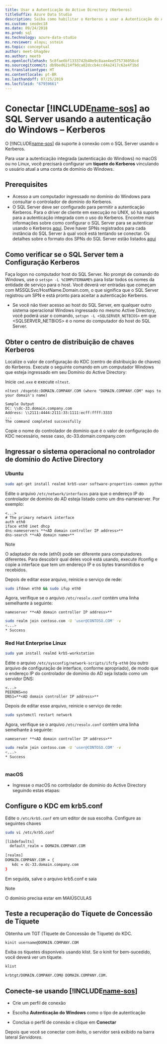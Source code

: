 ```yaml
---
title: Usar a Autenticação do Active Directory (Kerberos)
titleSuffix: Azure Data Studio
description: Saiba como habilitar o Kerberos a usar a Autenticação do Active Directory no Azure Data Studio
ms.custom: seodec18
ms.date: 09/24/2018
ms.prod: sql
ms.technology: azure-data-studio
ms.reviewer: alayu; sstein
ms.topic: conceptual
author: meet-bhagdev
ms.author: meetb
ms.openlocfilehash: 5c8fae6bf1333742b40e9c8aae4ee575736058cd
ms.sourcegitcommit: db9bed6214f9dca82dccb4ccd4a2417c62e4f1bd
ms.translationtype: HT
ms.contentlocale: pt-BR
ms.lasthandoff: 07/25/2019
ms.locfileid: "67959661"
---
```

# <a name="connect-includename-sosincludesname-sos-shortmd-to-your-sql-server-using-windows-authentication---kerberos"></a>Conectar [!INCLUDE[name-sos](../includes/name-sos-short.md)] ao SQL Server usando a autenticação do Windows – Kerberos 

O [!INCLUDE[name-sos](../includes/name-sos-short.md)] dá suporte à conexão com o SQL Server usando o Kerberos.

Para usar a autenticação integrada (autenticação do Windows) no macOS ou no Linux, você precisará configurar um **tíquete do Kerberos** vinculando o usuário atual a uma conta de domínio do Windows. 

## <a name="prerequisites"></a>Prerequisites

- Acesso a um computador ingressado no domínio do Windows para consultar o controlador de domínio do Kerberos.
- O SQL Server deve ser configurado para permitir a autenticação Kerberos. Para o driver de cliente em execução no UNIX, só há suporte para a autenticação integrada com o uso do Kerberos. Encontre mais informações sobre como configurar o SQL Server para se autenticar usando o Kerberos [aqui](https://support.microsoft.com/help/319723/how-to-use-kerberos-authentication-in-sql-server). Deve haver SPNs registrados para cada instância do SQL Server à qual você está tentando se conectar. Os detalhes sobre o formato dos SPNs do SQL Server estão listados [aqui](https://technet.microsoft.com/library/ms191153%28v=sql.105%29.aspx#SPN%20Formats)


## <a name="checking-if-sql-server-has-kerberos-setup"></a>Como verificar se o SQL Server tem a Configuração Kerberos

Faça logon no computador host do SQL Server. No prompt de comando do Windows, use o `setspn -L %COMPUTERNAME%` para listar todos os nomes da entidade de serviço para o host. Você deverá ver entradas que começam com MSSQLSvc/HostName.Domain.com, o que significa que o SQL Server registrou um SPN e está pronto para aceitar a autenticação Kerberos. 
- Se você não tiver acesso ao host do SQL Server, em qualquer outro sistema operacional Windows ingressado no mesmo Active Directory, você poderá usar o comando, `setspn -L <SQLSERVER_NETBIOS>` em que <SQLSERVER_NETBIOS> é o nome do computador do host do SQL Server.


## <a name="get-the-kerberos-key-distribution-center"></a>Obter o centro de distribuição de chaves Kerberos

Localize o valor de configuração do KDC (centro de distribuição de chaves) do Kerberos. Execute o seguinte comando em um computador Windows que esteja ingressado em seu Domínio do Active Directory: 

Inicie `cmd.exe` e execute `nltest`.

```
nltest /dsgetdc:DOMAIN.COMPANY.COM (where "DOMAIN.COMPANY.COM" maps to your domain's name)

Sample Output
DC: \\dc-33.domain.company.com
Address: \\2111:4444:2111:33:1111:ecff:ffff:3333
...
The command completed successfully
```
Copie o nome do controlador de domínio que é o valor de configuração do KDC necessário, nesse caso, dc-33.domain.company.com

## <a name="join-your-os-to-the-active-directory-domain-controller"></a>Ingressar o sistema operacional no controlador de domínio do Active Directory

### <a name="ubuntu"></a>Ubuntu
```bash
sudo apt-get install realmd krb5-user software-properties-common python-software-properties packagekit
```

Edite o arquivo `/etc/network/interfaces` para que o endereço IP do controlador de domínio do AD esteja listado como um dns-nameserver. Por exemplo: 

```/etc/network/interfaces
<...>
# The primary network interface
auth eth0
iface eth0 inet dhcp
dns-nameservers **<AD domain controller IP address>**
dns-search **<AD domain name>**
```

> [!NOTE]
> O adaptador de rede (eth0) pode ser diferente para computadores diferentes. Para descobrir qual deles você está usando, execute ifconfig e copie a interface que tem um endereço IP e os bytes transmitidos e recebidos.

Depois de editar esse arquivo, reinicie o serviço de rede:

```bash
sudo ifdown eth0 && sudo ifup eth0
```

Agora, verifique se o arquivo `/etc/resolv.conf` contém uma linha semelhante à seguinte:  

```Code
nameserver **<AD domain controller IP address>**
```

```bash
sudo realm join contoso.com -U 'user@CONTOSO.COM' -v
<...>
* Success
```
   
### <a name="redhat-enterprise-linux"></a>Red Hat Enterprise Linux
```bash
sudo yum install realmd krb5-workstation
```

Edite o arquivo `/etc/sysconfig/network-scripts/ifcfg-eth0` (ou outro arquivo de configuração de interface, conforme apropriado), de modo que o endereço IP do controlador de domínio do AD seja listado como um servidor DNS:

```/etc/sysconfig/network-scripts/ifcfg-eth0
<...>
PEERDNS=no
DNS1=**<AD domain controller IP address>**
```

Depois de editar esse arquivo, reinicie o serviço de rede:

```bash
sudo systemctl restart network
```

Agora, verifique se o arquivo `/etc/resolv.conf` contém uma linha semelhante à seguinte:  

```Code
nameserver **<AD domain controller IP address>**
```

```bash
sudo realm join contoso.com -U 'user@CONTOSO.COM' -v
<...>
* Success
   
```

### <a name="macos"></a>macOS

- Ingresse o macOS no controlador de domínio do Active Directory seguindo estas etapas:



## <a name="configure-kdc-in-krb5conf"></a>Configure o KDC em krb5.conf

Edite o `/etc/krb5.conf` em um editor de sua escolha. Configure as seguintes chaves

```bash
sudo vi /etc/krb5.conf

[libdefaults]
  default_realm = DOMAIN.COMPANY.COM
 
[realms]
DOMAIN.COMPANY.COM = {
   kdc = dc-33.domain.company.com
}
```

Em seguida, salve o arquivo krb5.conf e saia

> [!NOTE]
> O domínio precisa estar em MAIÚSCULAS


## <a name="test-the-ticket-granting-ticket-retrieval"></a>Teste a recuperação do Tíquete de Concessão de Tíquete

Obtenha um TGT (Tíquete de Concessão de Tíquete) do KDC.

```bash
kinit username@DOMAIN.COMPANY.COM
```

Exiba os tíquetes disponíveis usando klist. Se o kinit for bem-sucedido, você deverá ver um tíquete. 

```bash
klist

krbtgt/DOMAIN.COMPANY.COM@ DOMAIN.COMPANY.COM.
```

## <a name="connect-using-includename-sosincludesname-sos-shortmd"></a>Conecte-se usando [!INCLUDE[name-sos](../includes/name-sos-short.md)]

* Crie um perfil de conexão

* Escolha **Autenticação do Windows** como o tipo de autenticação

* Conclua o perfil de conexão e clique em **Conectar**

Depois que você se conectar com êxito, o servidor será exibido na barra lateral *Servidores*.
